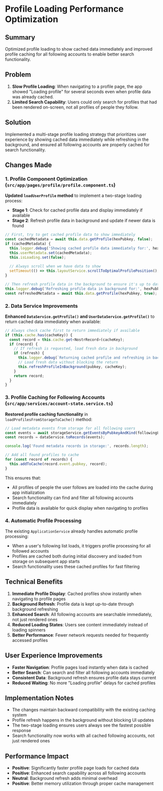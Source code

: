 # Profile Loading Performance Optimization

## Summary
Optimized profile loading to show cached data immediately and improved profile caching for all following accounts to enable better search functionality.

## Problem
1. **Slow Profile Loading**: When navigating to a profile page, the app showed "Loading profile" for several seconds even when profile data was already cached.
2. **Limited Search Capability**: Users could only search for profiles that had been rendered on-screen, not all profiles of people they follow.

## Solution
Implemented a multi-stage profile loading strategy that prioritizes user experience by showing cached data immediately while refreshing in the background, and ensured all following accounts are properly cached for search functionality.

## Changes Made

### 1. Profile Component Optimization (`src/app/pages/profile/profile.component.ts`)

**Updated `loadUserProfile` method** to implement a two-stage loading process:
- **Stage 1**: Check for cached profile data and display immediately if available
- **Stage 2**: Refresh profile data in background and update if newer data is found

```typescript
// First, try to get cached profile data to show immediately
const cachedMetadata = await this.data.getProfile(hexPubkey, false);
if (cachedMetadata) {
  this.logger.debug('Showing cached profile data immediately for:', hexPubkey);
  this.userMetadata.set(cachedMetadata);
  this.isLoading.set(false);
  
  // Always scroll when we have data to show
  setTimeout(() => this.layoutService.scrollToOptimalProfilePosition(), 100);
}

// Then refresh profile data in the background to ensure it's up to date
this.logger.debug('Refreshing profile data in background for:', hexPubkey);
const refreshedMetadata = await this.data.getProfile(hexPubkey, true);
```

### 2. Data Service Improvements

**Enhanced `DataService.getProfile()` and `UserDataService.getProfile()`** to return cached data immediately when available:

```typescript
// Always check cache first to return immediately if available
if (this.cache.has(cacheKey)) {
  const record = this.cache.get<NostrRecord>(cacheKey);
  if (record) {
    // If refresh is requested, load fresh data in background
    if (refresh) {
      this.logger.debug(`Returning cached profile and refreshing in background: ${pubkey}`);
      // Load fresh data without blocking the return
      this.refreshProfileInBackground(pubkey, cacheKey);
    }
    return record;
  }
}
```

### 3. Profile Caching for Following Accounts (`src/app/services/account-state.service.ts`)

**Restored profile caching functionality** in `loadProfilesFromStorageToCache()` method:

```typescript
// Load metadata events from storage for all following users
const events = await storageService.getEventsByPubkeyAndKind(followingList, 0); // kind 0 is metadata
const records = dataService.toRecords(events);

console.log('Found metadata records in storage:', records.length);

// Add all found profiles to cache
for (const record of records) {
  this.addToCache(record.event.pubkey, record);
}
```

This ensures that:
- All profiles of people the user follows are loaded into the cache during app initialization
- Search functionality can find and filter all following accounts immediately
- Profile data is available for quick display when navigating to profiles

### 4. Automatic Profile Processing

The existing `ApplicationService` already handles automatic profile processing:
- When a user's following list loads, it triggers profile processing for all followed accounts
- Profiles are cached both during initial discovery and loaded from storage on subsequent app starts
- Search functionality uses these cached profiles for fast filtering

## Technical Benefits

1. **Immediate Profile Display**: Cached profiles show instantly when navigating to profile pages
2. **Background Refresh**: Profile data is kept up-to-date through background refreshing
3. **Enhanced Search**: All following accounts are searchable immediately, not just rendered ones
4. **Reduced Loading States**: Users see content immediately instead of loading spinners
5. **Better Performance**: Fewer network requests needed for frequently accessed profiles

## User Experience Improvements

- **Faster Navigation**: Profile pages load instantly when data is cached
- **Better Search**: Can search and filter all following accounts immediately
- **Consistent Data**: Background refresh ensures profile data stays current
- **Reduced Waiting**: No more "Loading profile" delays for cached profiles

## Implementation Notes

- The changes maintain backward compatibility with the existing caching system
- Profile refresh happens in the background without blocking UI updates
- The two-stage loading ensures users always see the fastest possible response
- Search functionality now works with all cached following accounts, not just rendered ones

## Performance Impact

- **Positive**: Significantly faster profile page loads for cached data
- **Positive**: Enhanced search capability across all following accounts
- **Neutral**: Background refresh adds minimal overhead
- **Positive**: Better memory utilization through proper cache management